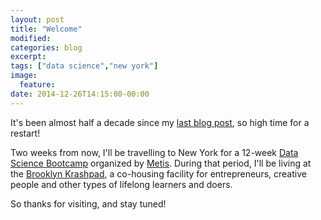 ```yaml
---
layout: post
title: "Welcome"
modified:
categories: blog
excerpt:
tags: ["data science","new york"]
image:
  feature:
date: 2014-12-26T14:15:00-00:00
---
```


It's been almost half a decade since my [last blog post](http://blog.prompt-speechapps.com), so high time for a restart!

Two weeks from now, I'll be travelling to New York for a 12-week [Data Science Bootcamp](metis-datascience) organized by [Metis](metis). During that period, I'll be living at the [Brooklyn Krashpad](krash), a co-housing facility for entrepreneurs, creative people and other types of lifelong learners and doers.

So thanks for visiting, and stay tuned!

[metis]: http://www.thisismetis.com/
[metis-datascience]: http://www.thisismetis.com/data-science
[krash]: https://krash.io
